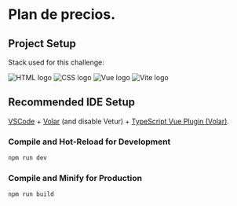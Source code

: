 # Plan de precios.

## Project Setup

Stack used for this challenge:

<img src="https://img.shields.io/badge/-HTML%205-E34F26?logo=HTML5&logoColor=white&style=flat" alt="HTML logo"/>
<img src="https://img.shields.io/badge/-CSS%20-1572B6?logo=CSS3&logoColor=white&style=flat" alt="CSS logo"/>
<img src="https://img.shields.io/badge/-Vue%203-4FC08D?logo=Vue.js&logoColor=white&style=flat" alt="Vue logo"/>
<img src="https://img.shields.io/badge/-Vite%20-646CFF?logo=Vite&logoColor=white&style=flat" alt="Vite logo"/>

## Recommended IDE Setup

[VSCode](https://code.visualstudio.com/) + [Volar](https://marketplace.visualstudio.com/items?itemName=Vue.volar) (and disable Vetur) + [TypeScript Vue Plugin (Volar)](https://marketplace.visualstudio.com/items?itemName=Vue.vscode-typescript-vue-plugin).


### Compile and Hot-Reload for Development

```sh
npm run dev
```

### Compile and Minify for Production

```sh
npm run build
```
